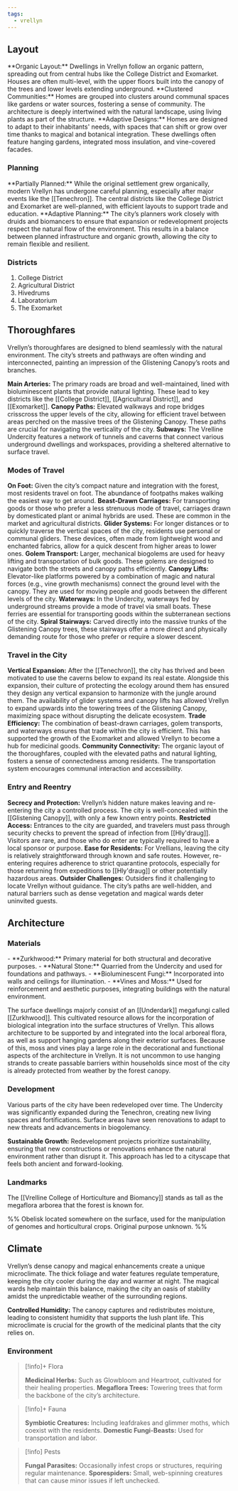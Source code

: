 ```yaml
---
tags:
  - vrellyn
---
```

<h2>Layout</h2>
**Organic Layout:** Dwellings in Vrellyn follow an organic pattern, spreading out from central hubs like the College District and Exomarket. Houses are often multi-level, with the upper floors built into the canopy of the trees and lower levels extending underground.
**Clustered Communities:** Homes are grouped into clusters around communal spaces like gardens or water sources, fostering a sense of community. The architecture is deeply intertwined with the natural landscape, using living plants as part of the structure.
**Adaptive Designs:** Homes are designed to adapt to their inhabitants' needs, with spaces that can shift or grow over time thanks to magical and botanical integration. These dwellings often feature hanging gardens, integrated moss insulation, and vine-covered facades.

<h3>Planning</h3>
**Partially Planned:** While the original settlement grew organically, modern Vrellyn has undergone careful planning, especially after major events like the [[Tenechron]]. The central districts like the College District and Exomarket are well-planned, with efficient layouts to support trade and education.
**Adaptive Planning:** The city’s planners work closely with druids and biomancers to ensure that expansion or redevelopment projects respect the natural flow of the environment. This results in a balance between planned infrastructure and organic growth, allowing the city to remain flexible and resilient.

<h3>Districts</h3>
<ol>
<li>College District</li>
<li>Agricultural District</li>
<li>Hivedrums</li>
<li>Laboratorium</li>
<li>The Exomarket</li>
</ol>


<h2>Thoroughfares</h2>

Vrellyn’s thoroughfares are designed to blend seamlessly with the natural environment. The city’s streets and pathways are often winding and interconnected, painting an impression of the Glistening Canopy’s roots and branches.

**Main Arteries:** The primary roads are broad and well-maintained, lined with bioluminescent plants that provide natural lighting. These lead to key districts like the [[College District]], [[Agricultural District]], and [[Exomarket]].
**Canopy Paths:** Elevated walkways and rope bridges crisscross the upper levels of the city, allowing for efficient travel between areas perched on the massive trees of the Glistening Canopy. These paths are crucial for navigating the verticality of the city.
**Subways:** The Vrelline Undercity features a network of tunnels and caverns that connect various underground dwellings and workspaces, providing a sheltered alternative to surface travel.

<h3>Modes of Travel</h3>

**On Foot:** Given the city’s compact nature and integration with the forest, most residents travel on foot. The abundance of footpaths makes walking the easiest way to get around.
**Beast-Drawn Carriages:** For transporting goods or those who prefer a less strenuous mode of travel, carriages drawn by domesticated plant or animal hybrids are used. These are common in the market and agricultural districts.
**Glider Systems:** For longer distances or to quickly traverse the vertical spaces of the city, residents use personal or communal gliders. These devices, often made from lightweight wood and enchanted fabrics, allow for a quick descent from higher areas to lower ones.
**Golem Transport:** Larger, mechanical biogolems are used for heavy lifting and transportation of bulk goods. These golems are designed to navigate both the streets and canopy paths efficiently.
**Canopy Lifts:** Elevator-like platforms powered by a combination of magic and natural forces (e.g., vine growth mechanisms) connect the ground level with the canopy. They are used for moving people and goods between the different levels of the city.
**Waterways:** In the Undercity, waterways fed by underground streams provide a mode of travel via small boats. These ferries are essential for transporting goods within the subterranean sections of the city.
**Spiral Stairways:** Carved directly into the massive trunks of the Glistening Canopy trees, these stairways offer a more direct and physically demanding route for those who prefer or require a slower descent.

<h3>Travel in the City</h3>

**Vertical Expansion:** After the [[Tenechron]], the city has thrived and been motivated to use the caverns below to expand its real estate. Alongside this expansion, their culture of protecting the ecology around them has ensured they design any vertical expansion to harmonize with the jungle around them. The availability of glider systems and canopy lifts has allowed Vrellyn to expand upwards into the towering trees of the Glistening Canopy, maximizing space without disrupting the delicate ecosystem.
**Trade Efficiency:** The combination of beast-drawn carriages, golem transports, and waterways ensures that trade within the city is efficient. This has supported the growth of the Exomarket and allowed Vrellyn to become a hub for medicinal goods.
**Community Connectivity:** The organic layout of the thoroughfares, coupled with the elevated paths and natural lighting, fosters a sense of connectedness among residents. The transportation system encourages communal interaction and accessibility.

<h3>Entry and Reentry</h3>

**Secrecy and Protection:** Vrellyn’s hidden nature makes leaving and re-entering the city a controlled process. The city is well-concealed within the [[Glistening Canopy]], with only a few known entry points.
**Restricted Access:** Entrances to the city are guarded, and travelers must pass through security checks to prevent the spread of infection from [[Hly'draug]]. Visitors are rare, and those who do enter are typically required to have a local sponsor or purpose.
**Ease for Residents:** For Vrellians, leaving the city is relatively straightforward through known and safe routes. However, re-entering requires adherence to strict quarantine protocols, especially for those returning from expeditions to [[Hly'draug]] or other potentially hazardous areas.
**Outsider Challenges:** Outsiders find it challenging to locate Vrellyn without guidance. The city’s paths are well-hidden, and natural barriers such as dense vegetation and magical wards deter uninvited guests.


<h2>Architecture</h2>
<h3>Materials</h3>
- **Zurkhwood:** Primary material for both structural and decorative purposes.
- **Natural Stone:** Quarried from the Undercity and used for foundations and pathways.
- **Bioluminescent Fungi:** Incorporated into walls and ceilings for illumination.
- **Vines and Moss:** Used for reinforcement and aesthetic purposes, integrating buildings with the natural environment.

The surface dwellings majorly consist of an [[Underdark]] megafungi called [[Zurkhwood]]. This cultivated resource allows for the incorporation of biological integration into the surface structures of Vrellyn. This allows architecture to be supported by and integrated into the local arboreal flora, as well as support hanging gardens along their exterior surfaces. Because of this, moss and vines play a large role in the decorational and functional aspects of the architecture in Vrellyn. It is not uncommon to use hanging strands to create passable barriers within households since most of the city is already protected from weather by the forest canopy.

<h3>Development</h3>

Various parts of the city have been redeveloped over time. The Undercity was significantly expanded during the Tenechron, creating new living spaces and fortifications. Surface areas have seen renovations to adapt to new threats and advancements in biogolemancy.

**Sustainable Growth:** Redevelopment projects prioritize sustainability, ensuring that new constructions or renovations enhance the natural environment rather than disrupt it. This approach has led to a cityscape that feels both ancient and forward-looking.

<h3>Landmarks</h3>

The [[Vrelline College of Horticulture and Biomancy]] stands as tall as the megaflora arborea that the forest is known for.

%%
Obelisk located somewhere on the surface, used for the manipulation of genomes and horticultural crops. Original purpose unknown.
%%

<h2>Climate</h2>
Vrellyn’s dense canopy and magical enhancements create a unique microclimate. The thick foliage and water features regulate temperature, keeping the city cooler during the day and warmer at night. The magical wards help maintain this balance, making the city an oasis of stability amidst the unpredictable weather of the surrounding regions.

**Controlled Humidity:** The canopy captures and redistributes moisture, leading to consistent humidity that supports the lush plant life. This microclimate is crucial for the growth of the medicinal plants that the city relies on.

<h3>Environment</h3>

>[!info]+ Flora
>
>**Medicinal Herbs:** Such as Glowbloom and Heartroot, cultivated for their healing properties.
>**Megaflora Trees:** Towering trees that form the backbone of the city’s architecture.

>[!info]+ Fauna
>
>**Symbiotic Creatures:** Including leafdrakes and glimmer moths, which coexist with the residents.
>**Domestic Fungi-Beasts:** Used for transportation and labor.

>[!info] Pests
>
>**Fungal Parasites:** Occasionally infest crops or structures, requiring regular maintenance.
>**Sporespiders:** Small, web-spinning creatures that can cause minor issues if left unchecked.
